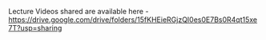 Lecture Videos shared are available here - https://drive.google.com/drive/folders/15fKHEieRGjzQI0es0E7Bs0R4qt15xe7T?usp=sharing
